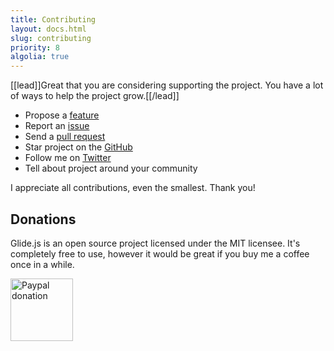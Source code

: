```yaml
---
title: Contributing
layout: docs.html
slug: contributing
priority: 8
algolia: true
---
```


[[lead]]Great that you are considering supporting the project. You have a lot of ways to help the project grow.[[/lead]]

- Propose a [feature](//github.com/glidejs/glide/issues)
- Report an [issue](//github.com/glidejs/glide/issues)
- Send a [pull request](//github.com/glidejs/glide/pulls)
- Star project on the [GitHub](//github.com/glidejs/glide)
- Follow me on [Twitter](//twitter.com/jedrzejchalubek)
- Tell about project around your community

I appreciate all contributions, even the smallest. Thank you!

## Donations

Glide.js is an open source project licensed under the MIT licensee. It's completely free to use, however it would be great if you buy me a coffee once in a while.

<a href="//www.paypal.me/jedrzejchalubek" class="button">
  <span class="button__icon">
    <img class="image image--middle" src="/images/paypal-logotype.png" width="100" alt="Paypal donation">
  </span>
</a>
